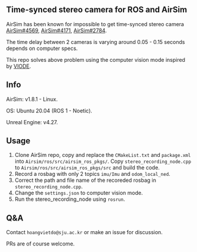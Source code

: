 ## Time-synced stereo camera for ROS and AirSim
AirSim has been known for impossible to get time-synced stereo camera [AirSim#4569](https://github.com/microsoft/AirSim/issues/4569), [AirSim#4171](https://github.com/microsoft/AirSim/issues/4171), [AirSim#2784](https://github.com/microsoft/AirSim/issues/2784).

The time delay between 2 cameras is varying around 0.05 - 0.15 seconds depends on computer specs.

This repo solves above problem using the computer vision mode inspired by [VIODE](https://github.com/kminoda/VIODE).

## Info
AirSim: v1.8.1 - Linux.

OS: Ubuntu 20.04 (ROS 1 - Noetic).

Unreal Engine: v4.27.

## Usage
1. Clone AirSim repo, copy and replace the ```CMakeList.txt``` and ```package.xml``` into ```Airsim/ros/src/airsim_ros_pkgs/```. Copy ```stereo_recording_node.cpp``` to ```Airsim/ros/src/airsim_ros_pkgs/src``` and build the code.
2. Record a rosbag with only 2 topics ```imu/Imu``` and ```odom_local_ned```.
3. Correct the path and file name of the recoreded rosbag in ```stereo_recording_node.cpp```.
4. Change the ```settings.json``` to computer vision mode.
5. Run the stereo_recording_node using ```rosrun```.

## Q&A
Contact ```hoangvietdo@sju.ac.kr``` or make an issue for discussion.

PRs are of course welcome.
